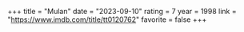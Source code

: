 +++
title = "Mulan"
date = "2023-09-10"
rating = 7
year = 1998
link = "https://www.imdb.com/title/tt0120762"
favorite = false
+++
